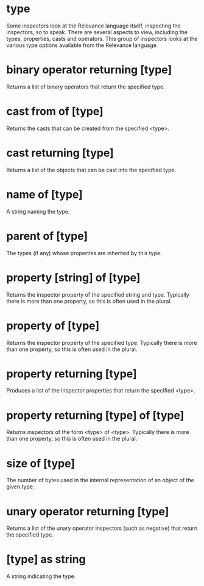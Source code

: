 # type

Some inspectors look at the Relevance language itself, inspecting the inspectors, so to speak. There are several aspects to view, including the types, properties, casts and operators. This group of inspectors looks at the various type options available from the Relevance language.

# binary operator returning [type]

Returns a list of binary operators that return the specified type.

# cast from of [type]

Returns the casts that can be created from the specified &lt;type&gt;.

# cast returning [type]

Returns a list of the objects that can be cast into the specified type.

# name of [type]

A string naming the type.

# parent of [type]

The types (if any) whose properties are inherited by this type.

# property [string] of [type]

Returns the inspector property of the specified string and type. Typically there is more than one property, so this is often used in the plural.

# property of [type]

Returns the inspector property of the specified type. Typically there is more than one property, so this is often used in the plural.

# property returning [type]

Produces a list of the inspector properties that return the specified &lt;type&gt;.

# property returning [type] of [type]

Returns inspectors of the form &lt;type&gt; of &lt;type&gt;. Typically there is more than one property, so this is often used in the plural.

# size of [type]

The number of bytes used in the internal representation of an object of the given type.

# unary operator returning [type]

Returns a list of the unary operator inspectors (such as negative) that return the specified type.

# [type] as string

A string indicating the type.
